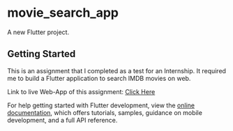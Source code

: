 # movie_search_app

A new Flutter project.

## Getting Started


This is an assignment that I completed as a test for an Internship. It required me to build a Flutter application to search IMDB movies on web.

Link to live Web-App of this assignment: [Click Here](https://techcraze00.github.io/MovieSearchWeb.ghithub.io/)

For help getting started with Flutter development, view the
[online documentation](https://docs.flutter.dev/), which offers tutorials,
samples, guidance on mobile development, and a full API reference.
